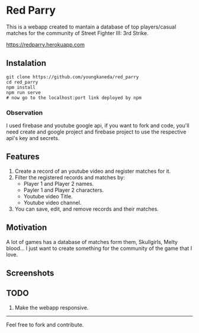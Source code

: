 # Red Parry

This is a webapp created to mantain a database of top players/casual matches for the community of Street Fighter III: 3rd Strike.

https://redparry.herokuapp.com

## Instalation

```
git clone https://github.com/youngkaneda/red_parry
cd red_parry
npm install
npm run serve
# now go to the localhost:port link deployed by npm
```

### Observation

I used firebase and youtube google api, if you want to fork and code, you'll need create and google project and firebase project to use the respective api's key and secrets.

## Features

1. Create a record of an youtube video and register matches for it.
1. Filter the registered records and matches by:
    * Player 1 and Player 2 names.
    * Payler 1 and Player 2 characters.
    * Youtube video Title.
    * Youtube video channel.
2. You can save, edit, and remove records and their matches.

## Motivation

A lot of games has a database of matches form them, Skullgirls, Melty blood... I just want to create something for the community of the game that I love.

## Screenshots

## TODO

1. Make the webapp responsive.

---

Feel free to fork and contribute.

